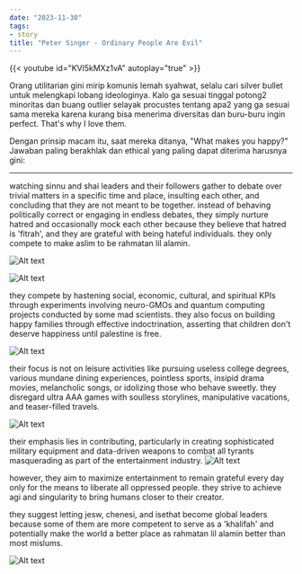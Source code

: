 ```yaml
---
date: "2023-11-30"
tags:
- story
title: "Peter Singer - Ordinary People Are Evil"
---
```


{{< youtube id="KVl5kMXz1vA" autoplay="true" >}}

Orang utilitarian gini mirip komunis lemah syahwat, selalu cari silver bullet untuk melengkapi lobang ideologinya. Kalo ga sesuai tinggal potong2 minoritas dan buang outlier selayak procustes tentang apa2 yang ga sesuai sama mereka karena kurang bisa menerima diversitas dan buru-buru ingin perfect. That's why I love them. 

Dengan prinsip macam itu, saat mereka ditanya, "What makes you happy?" Jawaban paling berakhlak dan ethical yang paling dapat diterima harusnya gini:

---

watching sinnu and shai leaders and their followers gather to debate over trivial matters in a specific time and place, insulting each other, and concluding that they are not meant to be together. instead of behaving politically correct or engaging in endless debates, they simply nurture hatred and occasionally mock each other because they believe that hatred is 'fitrah', and they are grateful with being hateful individuals. they only compete to make aslim to be rahmatan lil alamin.

![Alt text](_7efaaa08-a668-414c-a178-eeffcf79c843.jpg)

![Alt text](_b234d530-f4c0-45bf-a890-4b5cd9d30fbe.jpg)

they compete by hastening social, economic, cultural, and spiritual KPIs through experiments involving neuro-GMOs and quantum computing projects conducted by some mad scientists. they also focus on building happy families through effective indoctrination, asserting that children don't deserve happiness until palestine is free. 

![Alt text](_4ca9880e-c5f4-4b7b-9f37-073b5597bcb0.jpg)

their focus is not on leisure activities like pursuing useless college degrees, various mundane dining experiences, pointless sports, insipid drama movies, melancholic songs, or idolizing those who behave sweetly. they disregard ultra AAA games with soulless storylines, manipulative vacations, and teaser-filled travels.

![Alt text](_b7b804a7-9964-4f6c-be7f-59c733c9106e.jpg)

their emphasis lies in contributing, particularly in creating sophisticated military equipment and data-driven weapons to combat all tyrants masquerading as part of the entertainment industry. 
![Alt text](_db698567-24f1-47f6-9e9d-61759ced1999.jpg)

however, they aim to maximize entertainment to remain grateful every day only for the means to liberate all oppressed people. they strive to achieve agi and singularity to bring humans closer to their creator.

they suggest letting jesw, chenesi, and isethat become global leaders because some of them are more competent to serve as a 'khalifah' and potentially make the world a better place as rahmatan lil alamin better than most mislums.

![Alt text](_903338ab-a02e-4bac-9ae7-ce1353a3c61d.jpg)